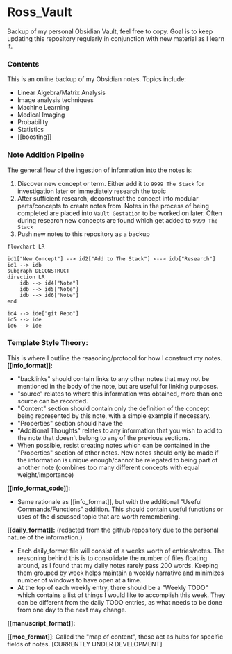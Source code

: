 # Ross_Vault
Backup of my personal Obsidian Vault, feel free to copy. Goal is to keep updating this repository regularly in conjunction with new material as I learn it. 

### Contents
This is an online backup of my Obsidian notes. Topics include:
- Linear Algebra/Matrix Analysis
- Image analysis techniques
- Machine Learning
- Medical Imaging
- Probability
- Statistics
- [[boosting]]

### Note Addition Pipeline
The general flow of the ingestion of information into the notes is:
1. Discover new concept or term. Either add it to `9999 The Stack` for investigation later or immediately research the topic
2. After sufficient research, deconstruct the concept into modular parts/concepts to create notes from. Notes in the process of being completed are placed into `Vault Gestation` to be worked on later. Often during research new concepts are found which get added to `9999 The Stack`
3. Push new notes to this repository as a backup

```mermaid
flowchart LR

id1["New Concept"] --> id2["Add to The Stack"] <--> idb["Research"]
id1 --> idb
subgraph DECONSTRUCT
direction LR
	idb --> id4["Note"]
	idb --> id5["Note"]
	idb --> id6["Note"]
end

id4 --> ide["git Repo"]
id5 --> ide
id6 --> ide

```

### Template Style Theory:
This is where I outline the reasoning/protocol for how I construct my notes.
**[[info_format]]:**
- "backlinks" should contain links to any other notes that may not be mentioned in the body of the note, but are useful for linking purposes.
- "source" relates to where this information was obtained, more than one source can be recorded.
- "Content" section should contain only the definition of the concept being represented by this note, with a simple example if necessary.
- "Properties" section should have the 
- "Additional Thoughts" relates to any information that you wish to add to the note that doesn't belong to any of the previous sections.
- When possible, resist creating notes which can be contained in the "Properties" section of other notes. New notes should only be made if the information is unique enough/cannot be relegated to being part of another note (combines too many different concepts with equal weight/importance)

**[[info_format_code]]:**
- Same rationale as [[info_format]], but with the additional "Useful Commands/Functions" addition. This should contain useful functions or uses of the discussed topic that are worth remembering.

**[[daily_format]]:** (redacted from the github repository due to the personal nature of the information.)
- Each daily_format file will consist of a weeks worth of entries/notes. The reasoning behind this is to consolidate the number of files floating around, as I found that my daily notes rarely pass 200 words. Keeping them grouped by week helps maintain a weekly narrative and minimizes number of windows to have open at a time.
- At the top of each weekly entry, there should be a "Weekly TODO" which contains a list of things I would like to accomplish this week. They can be different from the daily TODO entries, as what needs to be done from one day to the next may change.

**[[manuscript_format]]:**


**[[moc_format]]**:
Called the "map of content", these act as hubs for specific fields of notes. [CURRENTLY UNDER DEVELOPMENT]